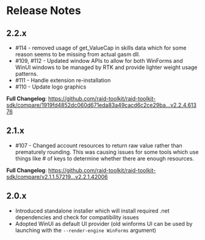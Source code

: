 # Release Notes

## 2.2.x
* #114 - removed usage of get_ValueCap in skills data which for some reason seems to be missing from actual gasm dll.
* #109, #112 - Updated window APIs to allow for both WinForms and WinUI windows to be managed by RTK and provide lighter weight usage patterns.
* #111 - Handle extension re-installation
* #110 - Update logo graphics


**Full Changelog**: https://github.com/raid-toolkit/raid-toolkit-sdk/compare/1919fd4852dc060d671eda83a49cacd6c2ce29ba...v2.2.4.61376

## 2.1.x
* #107 - Changed account resources to return raw value rather than prematurely rounding. This was causing issues for some tools which use things like # of keys to determine whether there are enough resources.

**Full Changelog**: https://github.com/raid-toolkit/raid-toolkit-sdk/compare/v2.1.1.57219...v2.2.1.42006

## 2.0.x
* Introduced standalone installer which will install required .net dependencies and check for compatibility issues
* Adopted WinUI as default UI provider (old winforms UI can be used by launching with the `--render-engine WinForms` argument)
